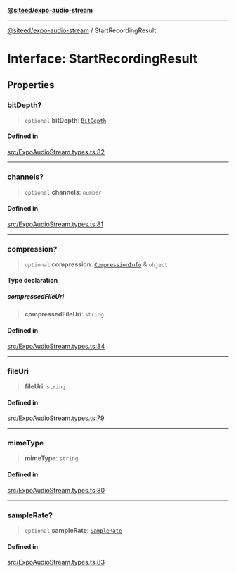 [**@siteed/expo-audio-stream**](../README.md)

***

[@siteed/expo-audio-stream](../README.md) / StartRecordingResult

# Interface: StartRecordingResult

## Properties

### bitDepth?

> `optional` **bitDepth**: [`BitDepth`](../type-aliases/BitDepth.md)

#### Defined in

[src/ExpoAudioStream.types.ts:82](https://github.com/deeeed/expo-audio-stream/blob/6ef2c33b0d24f2306e0676ec68aeea490ffd9618/packages/expo-audio-stream/src/ExpoAudioStream.types.ts#L82)

***

### channels?

> `optional` **channels**: `number`

#### Defined in

[src/ExpoAudioStream.types.ts:81](https://github.com/deeeed/expo-audio-stream/blob/6ef2c33b0d24f2306e0676ec68aeea490ffd9618/packages/expo-audio-stream/src/ExpoAudioStream.types.ts#L81)

***

### compression?

> `optional` **compression**: [`CompressionInfo`](CompressionInfo.md) & `object`

#### Type declaration

##### compressedFileUri

> **compressedFileUri**: `string`

#### Defined in

[src/ExpoAudioStream.types.ts:84](https://github.com/deeeed/expo-audio-stream/blob/6ef2c33b0d24f2306e0676ec68aeea490ffd9618/packages/expo-audio-stream/src/ExpoAudioStream.types.ts#L84)

***

### fileUri

> **fileUri**: `string`

#### Defined in

[src/ExpoAudioStream.types.ts:79](https://github.com/deeeed/expo-audio-stream/blob/6ef2c33b0d24f2306e0676ec68aeea490ffd9618/packages/expo-audio-stream/src/ExpoAudioStream.types.ts#L79)

***

### mimeType

> **mimeType**: `string`

#### Defined in

[src/ExpoAudioStream.types.ts:80](https://github.com/deeeed/expo-audio-stream/blob/6ef2c33b0d24f2306e0676ec68aeea490ffd9618/packages/expo-audio-stream/src/ExpoAudioStream.types.ts#L80)

***

### sampleRate?

> `optional` **sampleRate**: [`SampleRate`](../type-aliases/SampleRate.md)

#### Defined in

[src/ExpoAudioStream.types.ts:83](https://github.com/deeeed/expo-audio-stream/blob/6ef2c33b0d24f2306e0676ec68aeea490ffd9618/packages/expo-audio-stream/src/ExpoAudioStream.types.ts#L83)
